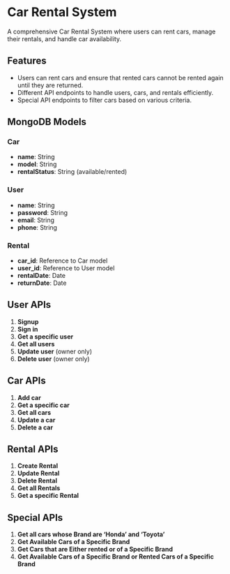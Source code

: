 # Car Rental System

A comprehensive Car Rental System where users can rent cars, manage their rentals, and handle car availability.

## Features

- Users can rent cars and ensure that rented cars cannot be rented again until they are returned.
- Different API endpoints to handle users, cars, and rentals efficiently.
- Special API endpoints to filter cars based on various criteria.

## MongoDB Models

### Car
- **name**: String
- **model**: String
- **rentalStatus**: String (available/rented)

### User
- **name**: String
- **password**: String
- **email**: String
- **phone**: String

### Rental
- **car_id**: Reference to Car model
- **user_id**: Reference to User model
- **rentalDate**: Date
- **returnDate**: Date

## User APIs

1. **Signup**
2. **Sign in**
3. **Get a specific user**
4. **Get all users**
5. **Update user** (owner only)
6. **Delete user** (owner only)

## Car APIs

1. **Add car**
2. **Get a specific car**
3. **Get all cars**
4. **Update a car**
5. **Delete a car**

## Rental APIs

1. **Create Rental**
2. **Update Rental**
3. **Delete Rental**
4. **Get all Rentals**
5. **Get a specific Rental**

## Special APIs

1. **Get all cars whose Brand are ‘Honda’ and ‘Toyota’**
2. **Get Available Cars of a Specific Brand**
3. **Get Cars that are Either rented or of a Specific Brand**
4. **Get Available Cars of a Specific Brand or Rented Cars of a Specific Brand**
